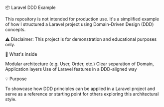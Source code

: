 📦 Laravel DDD Example

This repository is not intended for production use.
It's a simplified example of how I structured a Laravel project using Domain-Driven Design (DDD) concepts.

⚠️ Disclaimer: This project is for demonstration and educational purposes only.

🧱 What's inside

Modular architecture (e.g. User, Order, etc.)
Clear separation of Domain, Application layers
Use of Laravel features in a DDD-aligned way

💡 Purpose

To showcase how DDD principles can be applied in a Laravel project and serve as a reference or starting point for others exploring this architectural style.

